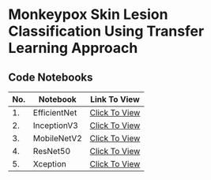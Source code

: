 # Monkeypox Skin Lesion Classification Using Transfer Learning Approach

## Code Notebooks

|No.|Notebook|Link To View|
|---|--------|------------|
|1.|EfficientNet|<a href="">Click To View</a>|
|2.|InceptionV3|<a href="">Click To View</a>|
|3.|MobileNetV2|<a href="">Click To View</a>|
|4.|ResNet50|<a href="">Click To View</a>|
|5.|Xception|<a href="">Click To View</a>|
